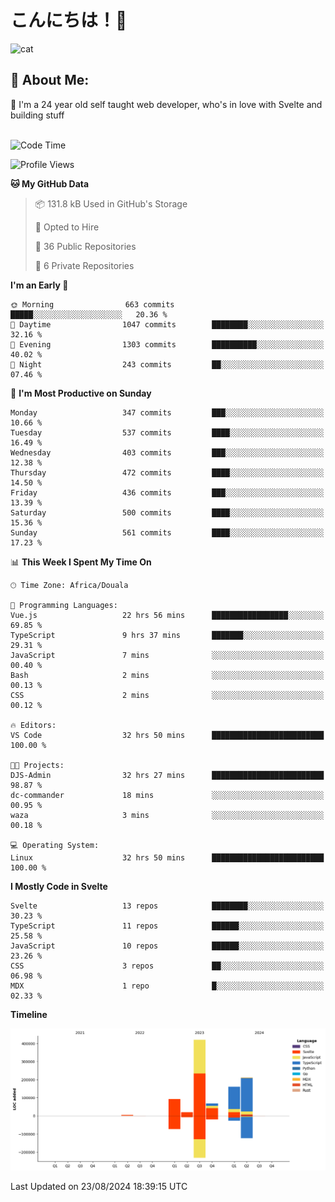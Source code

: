 

# こんにちは！🙂  
![cat](https://github.com/michaelnji/michaelnji/assets/73862378/606e99e9-2c18-4853-8722-991e4af8eae6)

## 💫 About Me:
🙂 I'm a 24 year old self taught web developer, who's in love with Svelte and building stuff <br><br>

<!--START_SECTION:waka-->
![Code Time](http://img.shields.io/badge/Code%20Time-881%20hrs%2058%20mins-blue)

![Profile Views](http://img.shields.io/badge/Profile%20Views-13-blue)

**🐱 My GitHub Data** 

> 📦 131.8 kB Used in GitHub's Storage 
 > 
> 💼 Opted to Hire
 > 
> 📜 36 Public Repositories 
 > 
> 🔑 6 Private Repositories 
 > 
**I'm an Early 🐤** 

```text
🌞 Morning                663 commits         █████░░░░░░░░░░░░░░░░░░░░   20.36 % 
🌆 Daytime                1047 commits        ████████░░░░░░░░░░░░░░░░░   32.16 % 
🌃 Evening                1303 commits        ██████████░░░░░░░░░░░░░░░   40.02 % 
🌙 Night                  243 commits         ██░░░░░░░░░░░░░░░░░░░░░░░   07.46 % 
```
📅 **I'm Most Productive on Sunday** 

```text
Monday                   347 commits         ███░░░░░░░░░░░░░░░░░░░░░░   10.66 % 
Tuesday                  537 commits         ████░░░░░░░░░░░░░░░░░░░░░   16.49 % 
Wednesday                403 commits         ███░░░░░░░░░░░░░░░░░░░░░░   12.38 % 
Thursday                 472 commits         ████░░░░░░░░░░░░░░░░░░░░░   14.50 % 
Friday                   436 commits         ███░░░░░░░░░░░░░░░░░░░░░░   13.39 % 
Saturday                 500 commits         ████░░░░░░░░░░░░░░░░░░░░░   15.36 % 
Sunday                   561 commits         ████░░░░░░░░░░░░░░░░░░░░░   17.23 % 
```


📊 **This Week I Spent My Time On** 

```text
🕑︎ Time Zone: Africa/Douala

💬 Programming Languages: 
Vue.js                   22 hrs 56 mins      █████████████████░░░░░░░░   69.85 % 
TypeScript               9 hrs 37 mins       ███████░░░░░░░░░░░░░░░░░░   29.31 % 
JavaScript               7 mins              ░░░░░░░░░░░░░░░░░░░░░░░░░   00.40 % 
Bash                     2 mins              ░░░░░░░░░░░░░░░░░░░░░░░░░   00.13 % 
CSS                      2 mins              ░░░░░░░░░░░░░░░░░░░░░░░░░   00.12 % 

🔥 Editors: 
VS Code                  32 hrs 50 mins      █████████████████████████   100.00 % 

🐱‍💻 Projects: 
DJS-Admin                32 hrs 27 mins      █████████████████████████   98.87 % 
dc-commander             18 mins             ░░░░░░░░░░░░░░░░░░░░░░░░░   00.95 % 
waza                     3 mins              ░░░░░░░░░░░░░░░░░░░░░░░░░   00.18 % 

💻 Operating System: 
Linux                    32 hrs 50 mins      █████████████████████████   100.00 % 
```

**I Mostly Code in Svelte** 

```text
Svelte                   13 repos            ████████░░░░░░░░░░░░░░░░░   30.23 % 
TypeScript               11 repos            ██████░░░░░░░░░░░░░░░░░░░   25.58 % 
JavaScript               10 repos            ██████░░░░░░░░░░░░░░░░░░░   23.26 % 
CSS                      3 repos             ██░░░░░░░░░░░░░░░░░░░░░░░   06.98 % 
MDX                      1 repo              █░░░░░░░░░░░░░░░░░░░░░░░░   02.33 % 
```



**Timeline**

![Lines of Code chart](https://raw.githubusercontent.com/michaelnji/michaelnji/main/assets/bar_graph.png)


 Last Updated on 23/08/2024 18:39:15 UTC
<!--END_SECTION:waka-->
